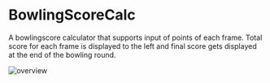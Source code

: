 # BowlingScoreCalc

A bowlingscore calculator that supports input of points of each frame. Total score for each frame is displayed to the left and final score gets displayed at the end of the bowling round.

![overview](https://user-images.githubusercontent.com/34168255/142912925-b246a2b1-a205-41da-9f4c-eb8406328605.gif)
